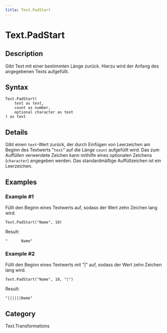 ```yaml
---
title: Text.PadStart
---
```


# Text.PadStart


## Description

Gibt Text mit einer bestimmten Länge zurück. Hierzu wird der Anfang des angegebenen Texts aufgefüllt.


## Syntax

```powerquery
Text.PadStart(
    text as text,
    count as number,
    optional character as text
) as text
```


## Details

Gibt einen <code>text</code>-Wert zurück, der durch Einfügen von Leerzeichen am Beginn des Textwerts "<code>text</code>" auf die Länge <code>count</code> aufgefüllt wird.    Das zum Auffüllen verwendete Zeichen kann mithilfe eines optionalen Zeichens (<code>character</code>) angegeben werden. Das standardmäßige Auffüllzeichen ist ein Leerzeichen.


## Examples

### Example #1 
Füllt den Beginn eines Textwerts auf, sodass der Wert zehn Zeichen lang wird.
```powerquery
Text.PadStart("Name", 10)
```

Result: 
```powerquery
"      Name"
```


### Example #2 
Füllt den Beginn eines Textwerts mit &#34;|&#34; auf, sodass der Wert zehn Zeichen lang wird.
```powerquery
Text.PadStart("Name", 10, "|")
```

Result: 
```powerquery
"||||||Name"
```




## Category
Text.Transformations
